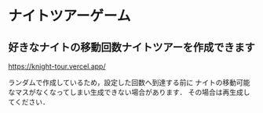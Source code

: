 # ナイトツアーゲーム

## 好きなナイトの移動回数ナイトツアーを作成できます

https://knight-tour.vercel.app/

ランダムで作成しているため，設定した回数へ到達する前に
ナイトの移動可能なマスがなくなってしまい生成できない場合があります．
その場合は再生成してください．
